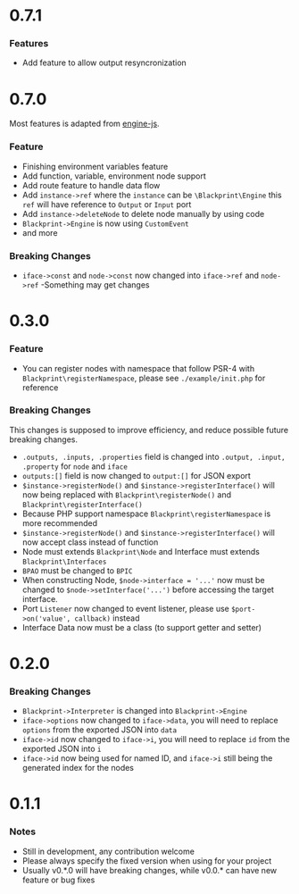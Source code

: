 # 0.7.1

### Features
- Add feature to allow output resyncronization

# 0.7.0
Most features is adapted from [engine-js](https://github.com/Blackprint/engine-js).

### Feature
- Finishing environment variables feature
- Add function, variable, environment node support
- Add route feature to handle data flow
- Add `instance->ref` where the `instance` can be `\Blackprint\Engine` this `ref` will have reference to `Output` or `Input` port
- Add `instance->deleteNode` to delete node manually by using code
- `Blackprint->Engine` is now using `CustomEvent`
- and more

### Breaking Changes
- `iface->const` and `node->const` now changed into `iface->ref` and `node->ref`
-Something may get changes

# 0.3.0

### Feature
- You can register nodes with namespace that follow PSR-4 with `Blackprint\registerNamespace`, please see `./example/init.php` for reference

### Breaking Changes
This changes is supposed to improve efficiency, and reduce possible future breaking changes.

- `.outputs, .inputs, .properties` field is changed into `.output, .input, .property` for `node` and `iface`
- `outputs:[]` field is now changed to `output:[]` for JSON export
- `$instance->registerNode()` and `$instance->registerInterface()` will now being replaced with `Blackprint\registerNode()` and `Blackprint\registerInterface()`
- Because PHP support namespace `Blackprint\registerNamespace` is more recommended
- `$instance->registerNode()` and `$instance->registerInterface()` will now accept class instead of function
- Node must extends `Blackprint\Node` and Interface must extends `Blackprint\Interfaces`
- `BPAO` must be changed to `BPIC`
- When constructing Node, `$node->interface = '...'` now must be changed to `$node->setInterface('...')` before accessing the target interface.
- Port `Listener` now changed to event listener, please use `$port->on('value', callback)` instead
- Interface Data now must be a class (to support getter and setter)

# 0.2.0

### Breaking Changes
- `Blackprint->Interpreter` is changed into `Blackprint->Engine`
- `iface->options` now changed to `iface->data`, you will need to replace `options` from the exported JSON into `data`
- `iface->id` now changed to `iface->i`, you will need to replace `id` from the exported JSON into `i`
- `iface->id` now being used for named ID, and `iface->i` still being the generated index for the nodes

# 0.1.1

### Notes
- Still in development, any contribution welcome
- Please always specify the fixed version when using for your project
- Usually v0.\*.0 will have breaking changes, while v0.0.\* can have new feature or bug fixes